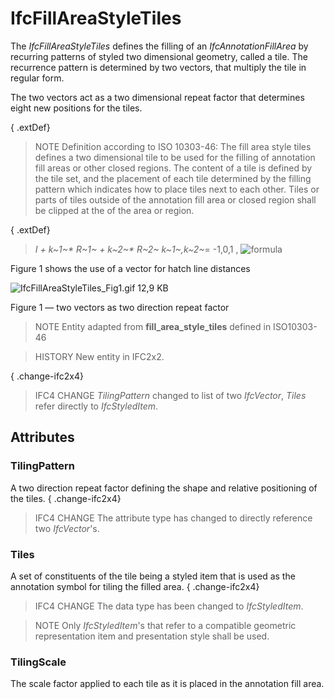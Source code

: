 # IfcFillAreaStyleTiles

The _IfcFillAreaStyleTiles_ defines the filling of an _IfcAnnotationFillArea_ by recurring patterns of styled two dimensional geometry, called a tile. The recurrence pattern is determined by two vectors, that multiply the tile in regular form.
<!-- end of short definition -->


The two vectors act as a two dimensional repeat factor that determines eight new positions for the tiles.

{ .extDef}
> NOTE Definition according to ISO 10303-46:
> The fill area style tiles defines a two dimensional tile to be used for the filling of annotation fill areas or other closed regions. The content of a tile is defined by the tile set, and the placement of each tile determined by the filling pattern which indicates how to place tiles next to each other. Tiles or parts of tiles outside of the annotation fill area or closed region shall be clipped at the of the area or region.

{ .extDef}
> _I + k~1~\* R~1~ +
k~2~\* R~2~_   _k~1~,k~2~_= -1,0,1 , ![formula](../../../../figures/ifcfillareastyletilesymbolwithstyle_fig1.gif)
>

Figure 1 shows the use of a vector for hatch line distances

![IfcFillAreaStyleTiles_Fig1.gif 12,9 KB](../../../../figures/ifcfillareastyletiles_fig1.gif)

Figure 1 — two vectors as two direction repeat factor

> NOTE Entity adapted from **fill_area_style_tiles** defined in ISO10303-46

> HISTORY New entity in IFC2x2.

{ .change-ifc2x4}
> IFC4 CHANGE _TilingPattern_ changed to list of two _IfcVector_, _Tiles_ refer directly to _IfcStyledItem_.

## Attributes

### TilingPattern
A two direction repeat factor defining the shape and relative positioning of the tiles.
{ .change-ifc2x4}
> IFC4 CHANGE The attribute type has changed to directly reference two _IfcVector_'s.

### Tiles
A set of constituents of the tile being a styled item that is used as the annotation symbol for tiling the filled area.
{ .change-ifc2x4}
> IFC4 CHANGE The data type has been changed to _IfcStyledItem_.

> NOTE Only _IfcStyledItem_'s that refer to a compatible geometric representation item and presentation style shall be used.

### TilingScale
The scale factor applied to each tile as it is placed in the annotation fill area.
